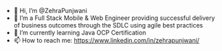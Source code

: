 - 👋 Hi, I’m @ZehraPunjwani
- 👀 I’m a Full Stack Mobile & Web Engineer providing successful delivery of business outcomes through the SDLC using agile best practices
- 🌱 I’m currently learning Java OCP Certification
- 📫 How to reach me: https://www.linkedin.com/in/zehrapunjwani/

<!---
ZehraPunjwani/ZehraPunjwani is a ✨ special ✨ repository because its `README.md` (this file) appears on your GitHub profile.
You can click the Preview link to take a look at your changes.
--->
